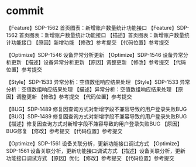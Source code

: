 # commit

【Feature】SDP-1562 首页图表：新增账户数量统计功能接口
【Feature】SDP-1562 首页图表：新增账户数量统计功能接口
【描述】首页图表：新增账户数量统计功能接口
【原因】新增功能
【修改】参考提交
【代码位置】参考提交

【Optimize】SDP-1546 设备异常分析更新
【Optimize】SDP-1546 设备异常分析更新
【描述】设备异常分析更新
【原因】调整更新
【修改】参考提交
【代码位置】参考提交

【Style】SDP-1533 异常分析：空值数组响应结果处理
【Style】SDP-1533 异常分析：空值数组响应结果处理
【描述】异常分析：空值数组响应结果处理
【原因】调整更新
【修改】参考提交
【代码位置】参考提交

【BUG】SDP-1489 修复因查询方式对新增字段不兼容导致的用户登录失败BUG
【BUG】SDP-1489 修复因查询方式对新增字段不兼容导致的用户登录失败BUG
【描述】修复因查询方式对新增字段不兼容导致的用户登录失败BUG
【原因】BUG修复
【修改】参考提交
【代码位置】参考提交

【Optimize】SDP-1561 设备关联分析，更新功能接口调试方式
【Optimize】SDP-1561 设备关联分析，更新功能接口调试方式
【描述】设备关联分析，更新功能接口调试方式
【原因】优化
【修改】参考提交
【代码位置】参考提交
